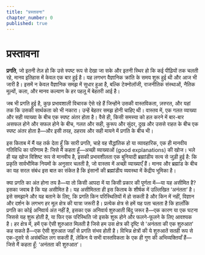 ```yaml
---
title: "प्रस्तावना"
chapter_number: 0
published: true
---
```


# प्रस्तावना

**प्रगति**, जो इतनी तेज़ हो कि उसे स्पष्ट रूप से देखा जा सके और इतनी स्थिर हो कि कई पीढ़ियों तक चलती रहे, मानव इतिहास में केवल एक बार हुई है। यह लगभग वैज्ञानिक क्रांति के समय शुरू हुई थी और आज भी जारी है। इसमें न केवल वैज्ञानिक समझ में सुधार हुआ है, बल्कि टेक्नोलॉजी, राजनीतिक संस्थाओं, नैतिक मूल्यों, कला, और मानव कल्याण के हर पहलू में बेहतरी आई है।

जब भी प्रगति हुई है, कुछ प्रभावशाली विचारक ऐसे रहे हैं जिन्होंने उसकी वास्तविकता, ज़रुरत, और यहां तक कि उसकी सार्थकता को भी नकारा। उन्हें बेहतर समझ होनी चाहिए थी। वास्तव में, एक गलत व्याख्या और सही व्याख्या के बीच एक स्पष्ट अंतर होता है। वैसे ही, किसी समस्या को हल करने में बार-बार असफल होने और सफल होने के बीच, गलत और सही, कुरूप और सुंदर, दुख और उससे राहत के बीच एक स्पष्ट अंतर होता है—और इसी तरह, ठहराव और सही मायने में प्रगति के बीच भी।

इस किताब में मैं यह तर्क देता हूँ कि सारी प्रगति, चाहे वह सैद्धांतिक हो या व्यावहारिक, एक ही मानवीय गतिविधि का परिणाम है: जिसे मैं कहता हूँ—अच्छी व्याख्याओं (good explanations) की खोज। भले ही यह खोज विशिष्ट रूप से मानवीय है, इसकी प्रभावशीलता एक बुनियादी ब्रह्मांडीय सत्य से जुड़ी हुई है: कि प्रकृति सार्वभौमिक नियमों के अनुसार चलती है, जो वास्तव में अच्छी व्याख्याएँ हैं। मानव और ब्रह्मांड के बीच का यह सरल संबंध इस बात का संकेत है कि इंसानों की ब्रह्मांडीय व्यवस्था में केंद्रीय भूमिका है।

क्या प्रगति का अंत होना तय है—या तो किसी आपदा में या किसी प्रकार की पूर्णता में—या यह असीमित है? इसका जवाब है कि यह असीमित है। यह असीमितता ही इस किताब के शीर्षक में उल्लिखित ‘अनंतता’ है। इसे समझाने और यह बताने के लिए, कि प्रगति किन परिस्थितियों में हो सकती है और किन में नहीं, विज्ञान और दर्शन के लगभग हर मूल क्षेत्र की यात्रा जरूरी है। प्रत्येक क्षेत्र से हमें यह पता चलता है कि हालाँकि प्रगति का कोई अनिवार्य अंत नहीं है, इसका एक अनिवार्य शुरुआती बिंदु जरूर है—एक कारण या एक घटना जिससे यह शुरू होती है, या फिर एक परिस्थिति जो इसके शुरू होने और फलने-फूलने के लिए आवश्यक है। हर क्षेत्र में, हमें एक ऐसी शुरुआत मिलती है जिसे हम उस क्षेत्र की दृष्टि से 'अनंतता की एक शुरुआत' कह सकते हैं—एक ऐसी शुरुआत जहाँ से प्रगति संभव होती है। विभिन्न क्षेत्रों की ये शुरुआतें सतही रूप से एक-दूसरे से असंबंधित लग सकती हैं, लेकिन ये सभी वास्तविकता के एक ही गुण की अभिव्यक्तियाँ हैं—जिसे मैं कहता हूँ: ‘अनंतता की शुरुआत’।
